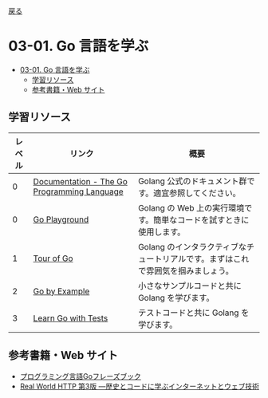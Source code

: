 [戻る](../../../README.md)

# 03-01. Go 言語を学ぶ

- [03-01. Go 言語を学ぶ](#03-01-go-言語を学ぶ)
  - [学習リソース](#学習リソース)
  - [参考書籍・Web サイト](#参考書籍web-サイト)

## 学習リソース

| レベル | リンク                                                             | 概要                                                                              |
| ------ | ------------------------------------------------------------------ | --------------------------------------------------------------------------------- |
| 0      | [Documentation - The Go Programming Language](https://go.dev/doc/) | Golang 公式のドキュメント群です。適宜参照してください。                           |
| 0      | [Go Playground](https://go.dev/play/)                              | Golang の Web 上の実行環境です。簡単なコードを試すときに使用します。              |
| 1      | [Tour of Go](https://go-tour-jp.appspot.com/welcome/1)             | Golang のインタラクティブなチュートリアルです。まずはこれで雰囲気を掴みましょう。 |
| 2      | [Go by Example](https://gobyexample.com/)                          | 小さなサンプルコードと共に Golang を学びます。                                    |
| 3      | [Learn Go with Tests](https://quii.gitbook.io/learn-go-with-tests) | テストコードと共に Golang を学びます。                                            |

## 参考書籍・Web サイト

- [プログラミング言語Goフレーズブック](https://www.amazon.co.jp/dp/486401096X)
- [Real World HTTP 第3版 ―歴史とコードに学ぶインターネットとウェブ技術](https://www.amazon.co.jp/dp/4814400667)
